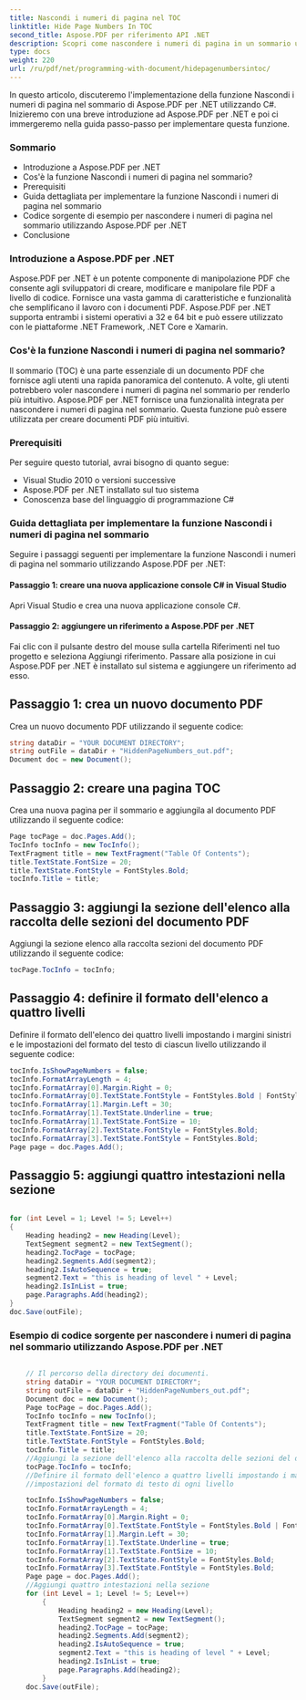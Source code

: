 ```yaml
---
title: Nascondi i numeri di pagina nel TOC
linktitle: Hide Page Numbers In TOC
second_title: Aspose.PDF per riferimento API .NET
description: Scopri come nascondere i numeri di pagina in un sommario utilizzando Aspose.PDF per .NET con questa guida dettagliata.
type: docs
weight: 220
url: /ru/pdf/net/programming-with-document/hidepagenumbersintoc/
---
```

In questo articolo, discuteremo l'implementazione della funzione Nascondi i numeri di pagina nel sommario di Aspose.PDF per .NET utilizzando C#. Inizieremo con una breve introduzione ad Aspose.PDF per .NET e poi ci immergeremo nella guida passo-passo per implementare questa funzione. 

### Sommario

- Introduzione a Aspose.PDF per .NET
- Cos'è la funzione Nascondi i numeri di pagina nel sommario?
- Prerequisiti
- Guida dettagliata per implementare la funzione Nascondi i numeri di pagina nel sommario
- Codice sorgente di esempio per nascondere i numeri di pagina nel sommario utilizzando Aspose.PDF per .NET
- Conclusione

### Introduzione a Aspose.PDF per .NET

Aspose.PDF per .NET è un potente componente di manipolazione PDF che consente agli sviluppatori di creare, modificare e manipolare file PDF a livello di codice. Fornisce una vasta gamma di caratteristiche e funzionalità che semplificano il lavoro con i documenti PDF. Aspose.PDF per .NET supporta entrambi i sistemi operativi a 32 e 64 bit e può essere utilizzato con le piattaforme .NET Framework, .NET Core e Xamarin. 

### Cos'è la funzione Nascondi i numeri di pagina nel sommario?

Il sommario (TOC) è una parte essenziale di un documento PDF che fornisce agli utenti una rapida panoramica del contenuto. A volte, gli utenti potrebbero voler nascondere i numeri di pagina nel sommario per renderlo più intuitivo. Aspose.PDF per .NET fornisce una funzionalità integrata per nascondere i numeri di pagina nel sommario. Questa funzione può essere utilizzata per creare documenti PDF più intuitivi. 

### Prerequisiti

Per seguire questo tutorial, avrai bisogno di quanto segue:

- Visual Studio 2010 o versioni successive
- Aspose.PDF per .NET installato sul tuo sistema
- Conoscenza base del linguaggio di programmazione C#

### Guida dettagliata per implementare la funzione Nascondi i numeri di pagina nel sommario

Seguire i passaggi seguenti per implementare la funzione Nascondi i numeri di pagina nel sommario utilizzando Aspose.PDF per .NET:

#### Passaggio 1: creare una nuova applicazione console C# in Visual Studio

Apri Visual Studio e crea una nuova applicazione console C#.

#### Passaggio 2: aggiungere un riferimento a Aspose.PDF per .NET

Fai clic con il pulsante destro del mouse sulla cartella Riferimenti nel tuo progetto e seleziona Aggiungi riferimento. Passare alla posizione in cui Aspose.PDF per .NET è installato sul sistema e aggiungere un riferimento ad esso.

## Passaggio 1: crea un nuovo documento PDF

Crea un nuovo documento PDF utilizzando il seguente codice:

```csharp
string dataDir = "YOUR DOCUMENT DIRECTORY";
string outFile = dataDir + "HiddenPageNumbers_out.pdf";
Document doc = new Document();
```

## Passaggio 2: creare una pagina TOC

Crea una nuova pagina per il sommario e aggiungila al documento PDF utilizzando il seguente codice:

```csharp
Page tocPage = doc.Pages.Add();
TocInfo tocInfo = new TocInfo();
TextFragment title = new TextFragment("Table Of Contents");
title.TextState.FontSize = 20;
title.TextState.FontStyle = FontStyles.Bold;
tocInfo.Title = title;
```

## Passaggio 3: aggiungi la sezione dell'elenco alla raccolta delle sezioni del documento PDF

Aggiungi la sezione elenco alla raccolta sezioni del documento PDF utilizzando il seguente codice:

```csharp
tocPage.TocInfo = tocInfo;
```

## Passaggio 4: definire il formato dell'elenco a quattro livelli

Definire il formato dell'elenco dei quattro livelli impostando i margini sinistri e le impostazioni del formato del testo di ciascun livello utilizzando il seguente codice:

```csharp
tocInfo.IsShowPageNumbers = false;
tocInfo.FormatArrayLength = 4;
tocInfo.FormatArray[0].Margin.Right = 0;
tocInfo.FormatArray[0].TextState.FontStyle = FontStyles.Bold | FontStyles.Italic;
tocInfo.FormatArray[1].Margin.Left = 30;
tocInfo.FormatArray[1].TextState.Underline = true;
tocInfo.FormatArray[1].TextState.FontSize = 10;
tocInfo.FormatArray[2].TextState.FontStyle = FontStyles.Bold;
tocInfo.FormatArray[3].TextState.FontStyle = FontStyles.Bold;
Page page = doc.Pages.Add();
```

## Passaggio 5: aggiungi quattro intestazioni nella sezione

```csharp

for (int Level = 1; Level != 5; Level++)
{ 
	Heading heading2 = new Heading(Level); 
	TextSegment segment2 = new TextSegment(); 
	heading2.TocPage = tocPage; 
	heading2.Segments.Add(segment2); 
	heading2.IsAutoSequence = true; 
	segment2.Text = "this is heading of level " + Level; 
	heading2.IsInList = true; 
	page.Paragraphs.Add(heading2); 
}
doc.Save(outFile);

```

### Esempio di codice sorgente per nascondere i numeri di pagina nel sommario utilizzando Aspose.PDF per .NET

```csharp

	// Il percorso della directory dei documenti.
	string dataDir = "YOUR DOCUMENT DIRECTORY";
	string outFile = dataDir + "HiddenPageNumbers_out.pdf";
	Document doc = new Document();
	Page tocPage = doc.Pages.Add();
	TocInfo tocInfo = new TocInfo();
	TextFragment title = new TextFragment("Table Of Contents");
	title.TextState.FontSize = 20;
	title.TextState.FontStyle = FontStyles.Bold;
	tocInfo.Title = title;
	//Aggiungi la sezione dell'elenco alla raccolta delle sezioni del documento Pdf
	tocPage.TocInfo = tocInfo;
	//Definire il formato dell'elenco a quattro livelli impostando i margini sinistri e
	//impostazioni del formato di testo di ogni livello

	tocInfo.IsShowPageNumbers = false;
	tocInfo.FormatArrayLength = 4;
	tocInfo.FormatArray[0].Margin.Right = 0;
	tocInfo.FormatArray[0].TextState.FontStyle = FontStyles.Bold | FontStyles.Italic;
	tocInfo.FormatArray[1].Margin.Left = 30;
	tocInfo.FormatArray[1].TextState.Underline = true;
	tocInfo.FormatArray[1].TextState.FontSize = 10;
	tocInfo.FormatArray[2].TextState.FontStyle = FontStyles.Bold;
	tocInfo.FormatArray[3].TextState.FontStyle = FontStyles.Bold;
	Page page = doc.Pages.Add();
	//Aggiungi quattro intestazioni nella sezione
	for (int Level = 1; Level != 5; Level++)
		{ 
			Heading heading2 = new Heading(Level); 
			TextSegment segment2 = new TextSegment(); 
			heading2.TocPage = tocPage; 
			heading2.Segments.Add(segment2); 
			heading2.IsAutoSequence = true; 
			segment2.Text = "this is heading of level " + Level; 
			heading2.IsInList = true; 
			page.Paragraphs.Add(heading2); 
		}
	doc.Save(outFile);

```
